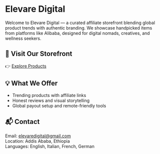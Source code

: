 # Elevare Digital

Welcome to Elevare Digital — a curated affiliate storefront blending global product trends with authentic branding. We showcase handpicked items from platforms like Alibaba, designed for digital nomads, creatives, and wellness seekers.

## 🔗 Visit Our Storefront
👉 [Explore Products](https://dabron9.github.io/browsem-Digital)

## 💡 What We Offer
- Trending products with affiliate links
- Honest reviews and visual storytelling
- Global payout setup and remote-friendly tools

## 📬 Contact
Email: elevaredigital@gmail.com  
Location: Addis Ababa, Ethiopia  
Languages: English, Italian, French, German
